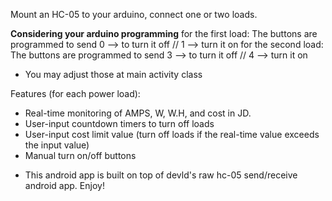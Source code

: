 Mount an HC-05 to your arduino, connect one or two loads.

**Considering your arduino programming**
for the first load: The buttons are programmed to send 0 --> to turn it off // 1 --> turn it on
for the second load: The buttons are programmed to send 3 --> to turn it off // 4 --> turn it on
- You may adjust those at main activity class

Features (for each power load):
* Real-time monitoring of AMPS, W, W.H, and cost in JD.
* User-input countdown timers to turn off loads
* User-input cost limit value (turn off loads if the real-time value exceeds the input value)
* Manual turn on/off buttons

- This android app is built on top of devld's raw hc-05 send/receive android app.
Enjoy!

